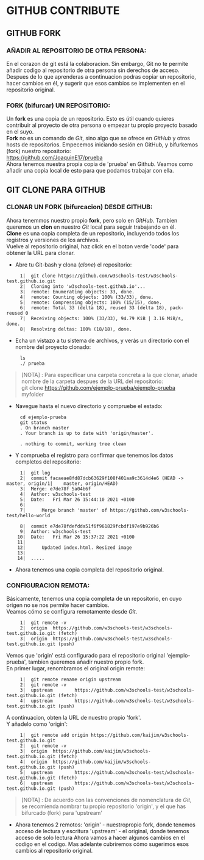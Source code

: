 GITHUB CONTRIBUTE
=====================
 ## GITHUB FORK  
  ### AÑADIR AL REPOSITORIO DE OTRA PERSONA:  

   En el corazon de git está la colaboracion. Sin embargo, Git no te permite añadir codigo al repositorio de otra persona sin derechos de acceso.  
   Despues de lo que aprenderas a continuacion podras copiar un repositorio, hacer cambios en él, y sugerir que esos cambios se implementen en el repositorio original.  

  ### FORK (bifurcar) UN REPOSITORIO:  

   Un **fork** es una copia de un repositorio. Esto es útil cuando quieres contribuir al proyecto de otra persona o empezar tu propio proyecto basado en el suyo.  
   **Fork** no es un comando de _Git_, sino algo que se ofrece en _GitHub_ y otros hosts de repositorios. Empecemos iniciando sesión en GitHub, y bifurkemos (fork) nuestro repositorio:  
    	https://github.com/JoaquinE17/prueba  
   Ahora tenemos nuestra propia copia de 'prueba' en Github. Veamos como añadir una copia local de esto para que podamos trabajar con ella.  

 ## GIT CLONE PARA GITHUB  
  ### CLONAR UN FORK (bifurcacion) DESDE GITHUB:  
   Ahora tenemmos nuestro propio **fork**, pero solo en _GitHub_. Tambien queremos un **clon** en nuestro _Git_ local para seguir trabajando en él.  
   **Clone** es una copia completa de un repositorio, incluyendo todos los registros y versiones de los archivos.  
   Vuelve al repositorio original, haz click en el boton verde 'code' para obtener la URL para clonar.  

   * Abre tu Git-bash y clona (_clone_) el repositorio:  

   ~~~ git:
        1|  git clone https://github.com/w3schools-test/w3schools-test.github.io.git
        2|  Cloning into 'w3schools-test.github.io'...
        3|  remote: Enumerating objects: 33, done.
        4|  remote: Counting objects: 100% (33/33), done.
        5|  remote: Compressing objects: 100% (15/15), done.
        6|  remote: Total 33 (delta 18), reused 33 (delta 18), pack-reused 0
        7|  Receiving objects: 100% (33/33), 94.79 KiB | 3.16 MiB/s, done.
        8|  Resolving deltas: 100% (18/18), done.
   ~~~  

   * Echa un vistazo a tu sistema de archivos, y verás un directorio con el nombre del proyecto clonado:  

   ~~~ bash:
        ls
        ./ prueba
   ~~~  

   > [NOTA] : Para especificar una carpeta concreta a la que clonar, añade nombre de la carpeta despues de la URL  del repositorio:  
   git clone https://github.com/ejemplo-prueba/ejemplo-prueba myfolder  


   * Navegue hasta el nuevo directorio y compruebe el estado:  

   ~~~ bash:
        cd ejemplo-prueba
        git status
        . On branch master
        . Your branch is up to date with 'origin/master'.

        . nothing to commit, working tree clean
   ~~~  

   * Y comprueba el registro para confirmar que tenemos los datos completos del repositorio:  

   ~~~ git:
        1|  git log
        2|  commit facaeae8fd87dcb63629f108f401aa9c3614d4e6 (HEAD -> master, origin/1|    master, origin/HEAD)
        3|  Merge: e7de78f 5a04b6f
        4|  Author: w3schools-test 
        5|  Date:   Fri Mar 26 15:44:10 2021 +0100
        6|  
        7|      Merge branch 'master' of https://github.com/w3schools-test/hello-world
        
        8|  commit e7de78fdefdda51f6f961829fcbdf197e9b926b6
        9|  Author: w3schools-test 
       10|  Date:   Fri Mar 26 15:37:22 2021 +0100
       11|  
       12|      Updated index.html. Resized image
       13|      
       14|  .....
   ~~~  

   * Ahora tenemos una copia completa del repositorio original.  

  ### CONFIGURACION REMOTA:  
   Básicamente, tenemos una copia completa de un repositorio, en cuyo origen no se nos permite hacer cambios.  
   Veamos cómo se configura remotamente desde _Git_.  

   ~~~ git:
        1|  git remote -v
        2|  origin  https://github.com/w3schools-test/w3schools-test.github.io.git (fetch)
        3|  origin  https://github.com/w3schools-test/w3schools-test.github.io.git (push)
   ~~~  

   Vemos que 'origin' está configurado para el repositorio original 'ejemplo-prueba', tambien queremos añadir nuestro propio fork.  
   En primer lugar, renombramos el original origin remote:  

   ~~~ git:
        1|  git remote rename origin upstream
        2|  git remote -v
        3|  upstream        https://github.com/w3schools-test/w3schools-test.github.io.git (fetch)
        4|  upstream        https://github.com/w3schools-test/w3schools-test.github.io.git (push)
   
   ~~~  

   A continuacion, obten la URL de nuestro propio 'fork'.  
   Y añadelo como 'origin':
   ~~~ git:
        1|  git remote add origin https://github.com/kaijim/w3schools-test.github.io.git
        2|  git remote -v
        3|  origin  https://github.com/kaijim/w3schools-test.github.io.git (fetch)
        4|  origin  https://github.com/kaijim/w3schools-test.github.io.git (push)
        5|  upstream        https://github.com/w3schools-test/w3schools-test.github.io.git (fetch)
        6|  upstream        https://github.com/w3schools-test/w3schools-test.github.io.git (push)
   ~~~  

   > [NOTA] : De acuerdo con las convenciones de nomenclatura de _Git_, se recomienda nombrar tu propio repositorio 'origin', y el que has bifurcado (fork) para 'upstream'  
   
   * Ahora tenemos 2 remotos:
    'origin' - nuestropropio fork, donde tenemos acceso de lectura y escritura
    'upstream' - el original, donde tenemos acceso de solo lectura
   Ahora vamos a hacer algunos cambios en el codigo en el codigo. Mas adelante cubriremos cómo sugerimos esos cambios al repositorio original.  
